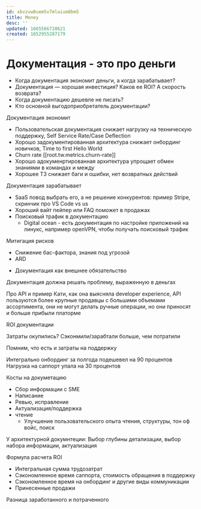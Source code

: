```yaml
---
id: xbvzvw0uem5v7mlaium8bm5
title: Money
desc: ''
updated: 1665566728621
created: 1652955287179
---
```


# Документация - это про деньги

- Когда документация экономит деньги, а когда зарабатывает?
- Документация — хорошая инвестиция? Каков ее ROI? А скорость возврата?
- Когда документацию дешевле не писать?
- Кто основной выгодоприобретатель документации?

Документация экономит

- Пользовательская документация снижает нагрузку на техническую поддержку, Self Service Rate/Case Deflection
- Хорошо задокументированная архитектура снижает онбординг новичков, Time to first Hello World
- Churn rate [[root.tw.metrics.churn-rate]]
- Хорошо адокуменртированная архитектура упрощает обмен знаниями в командах и между
- Хорошее ТЗ снижает баги и ошибки, нет возвратных действий
  
Документация зарабатывает  
- SaaS повод выбрать его, а не решение конкурентов: пример Stripe, скринчик про VS Code vs us
- Хороший вайт пейпер или FAQ поможет в продажах
- Поисковый трафик в документацию
  - Digital ocean - есть документация по настройке приложений на линукс, например openVPN, чтобы получать поисковый трафик

Митигация рисков
- Снижение бас-фактора, знания под угрозой
- ARD

+ Документация как внешнее обязательство 

Документация должна решать проблему, выраженную в деньгах

Про API и пример Кати, как она выясняла developer experience, API пользуются 
более крупные продавцы с большими объемами ассортимента, они не могут делать ручные операции, но они приносят и больше прибыли 
платорме

ROI документации

Затраты окупились?
Сэконмили/зарабтали больше, чем потратили

Помним, что есть и затраты на поддержку

Интегрально онбординг за полгода подешевел на 90 процентов
Нагрузка на саппорт упала на 30 процентов

Косты на докуметацию
 - Сбор информации с SME
 - Написание
 - Ревью, исправление
 - Актуализация/поддержка
 - чтение
   - Улучшение пользовательского опыта чтения, структуры, тон оф войс, поиск


У архитектурной докумнтеции: Выбор глубины детализации, выбор набора информации, актуализация

Формула расчета ROI
- Интегральная сумма трудозатрат 
- Сэкономленное время саппорта, стоимость обращения в поддержку
- Сэкономленное время на онбординг и другие виды коммуникации
- Принесенные продажи
  
Разница заработанного и потраченного



